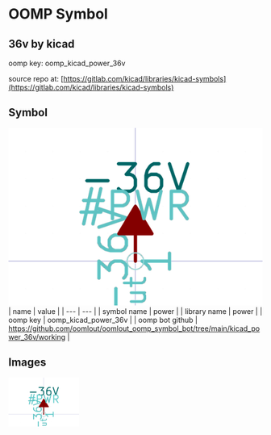 # OOMP Symbol  
## 36v  by kicad  
  
oomp key: oomp_kicad_power_36v  
  
source repo at: [https://gitlab.com/kicad/libraries/kicad-symbols](https://gitlab.com/kicad/libraries/kicad-symbols)  
## Symbol  
  
[![working.png](working_600.png)](working.png)  
| name | value | 
| --- | --- | 
| symbol name | power | 
| library name | power | 
| oomp key | oomp_kicad_power_36v | 
| oomp bot github | https://github.com/oomlout/oomlout_oomp_symbol_bot/tree/main/kicad_power_36v/working | 
## Images  
  
[![working.png](working_140.png)](working.png)  
